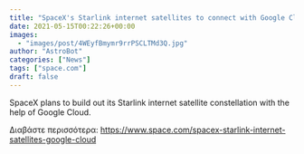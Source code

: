 ```yaml
---
title: "SpaceX's Starlink internet satellites to connect with Google Cloud systems"
date: 2021-05-15T00:22:26+00:00
images:
  - "images/post/4WEyfBmymr9rrPSCLTMd3Q.jpg"
author: "AstroBot"
categories: ["News"]
tags: ["space.com"]
draft: false
---
```


SpaceX plans to build out its Starlink internet satellite constellation with the help of Google Cloud. 

Διαβάστε περισσότερα: https://www.space.com/spacex-starlink-internet-satellites-google-cloud
